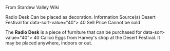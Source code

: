 From Stardew Valley Wiki

Radio Desk Can be placed as decoration. Information Source(s) Desert Festival for data-sort-value="40"&gt; 40 Sell Price Cannot be sold

The **Radio Desk** is a piece of furniture that can be purchased for data-sort-value="40"&gt; 40 Calico Eggs from Harvey's shop at the Desert Festival. It may be placed anywhere, indoors or out.
